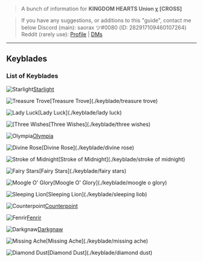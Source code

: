 <title>KHUx Stuff</title>

>A bunch of information for **KINGDOM HEARTS Union χ [CROSS]**

>If you have any suggestions, or additions to this "guide", contact me below
>Discord (main): saorax ツ#0080 (ID: 282917109460107264)
>Reddit (rarely use): [Profile](http://www.reddit.com/user/saorax) | [DMs](https://www.reddit.com/message/compose/?to=saorax)

---

## Keyblades

### List of Keyblades
![](http://saorax.me/khux/images/starlight%20icon.png "Starlight")[Starlight](./keyblade/starlight)

![](http://saorax.me/khux/images/treasure%20trove%20icon.png "Treasure Trove")[Treasure Trove](./keyblade/treasure trove)

![](http://saorax.me/khux/images/lady%20luck%20icon.png "Lady Luck")[Lady Luck](./keyblade/lady luck)

![](http://saorax.me/khux/images/three%20wishes%20icon.png "[Three Wishes")[Three Wishes](./keyblade/three wishes)

![](http://saorax.me/khux/images/olympia%20icon.png "Olympia")[Olympia](./keyblade/olympia)

![](http://saorax.me/khux/images/divine%20rose%20icon.png "Divine Rose")[Divine Rose](./keyblade/divine rose)

![](http://saorax.me/khux/images/som%20icon.png "Stroke of Midnight")[Stroke of Midnight](./keyblade/stroke of midnight)

![](http://saorax.me/khux/images/fairy%20stars%20icon.png "Fairy Stars")[Fairy Stars](./keyblade/fairy stars)

![](http://saorax.me/khux/images/mog%20icon.png "Moogle O' Glory")[Moogle O' Glory](./keyblade/moogle o glory)

![](http://saorax.me/khux/images/sleeping%20lion%20icon.png "Sleeping Lion")[Sleeping Lion](./keyblade/sleeping liob)

![](http://saorax.me/khux/images/counterpoint%20icon.png "Counterpoint")[Counterpoint](./keyblade/counterpoint)

![](http://saorax.me/khux/images/fenrir%20icon.png "Fenrir")[Fenrir](./keyblade/femrir)

![](http://saorax.me/khux/images/darkgnaw%20icon.png "Darkgnaw")[Darkgnaw](./keyblade/darkgmaw)

![](http://saorax.me/khux/images/missing%20ache%20icon.png "Missing Ache")[Missing Ache](./keyblade/missing ache)

![](http://saorax.me/khux/images/diamond%20dust%20icon.png "Diamond Dust")[Diamond Dust](./keyblade/diamond dust)
